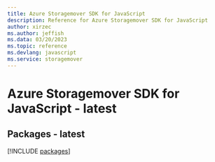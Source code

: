 ```yaml
---
title: Azure Storagemover SDK for JavaScript
description: Reference for Azure Storagemover SDK for JavaScript
author: xirzec
ms.author: jeffish
ms.data: 03/20/2023
ms.topic: reference
ms.devlang: javascript
ms.service: storagemover
---
```

# Azure Storagemover SDK for JavaScript - latest
## Packages - latest
[!INCLUDE [packages](storagemover-index.md)]
